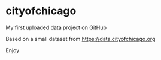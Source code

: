 # cityofchicago
My first uploaded data project on GitHub

Based on a small dataset from https://data.cityofchicago.org 

Enjoy
